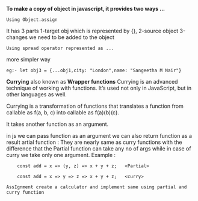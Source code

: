 **To make a copy of object in javascript, it provides two ways ...**

    Using Object.assign

It has 3 parts 1-target obj which is represented by {},
2-source object
3-changes we need to be added to the object

    Using spread operator represented as ...

more simpler way

    eg:- let obj3 = {...obj1,city: "London",name: "Sangeetha M Nair"}

**Currying** also known as **Wrapper functions**
Currying is an advanced technique of working with functions. It’s used not only in JavaScript, but in other languages as well.

Currying is a transformation of functions that translates a function from callable as f(a, b, c) into callable as f(a)(b)(c).

It takes another function as an argument.

in js we can pass function as an argument we can also return function as a result
artial function : They are nearly same as curry functions with the difference that the Partial function can take
any no of args while in case of curry we take only one argument.
Example :

        const add = x => (y, z) => x + y + z;   <Partial>

        const add = x => y => z => x + y + z;   <curry>

`AssIgnment create a calculator and implement same using partial and curry function`
